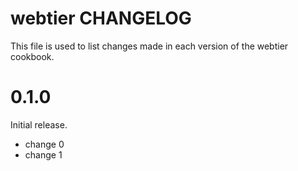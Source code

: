 # webtier CHANGELOG

This file is used to list changes made in each version of the webtier cookbook.

# 0.1.0

Initial release.

- change 0
- change 1

